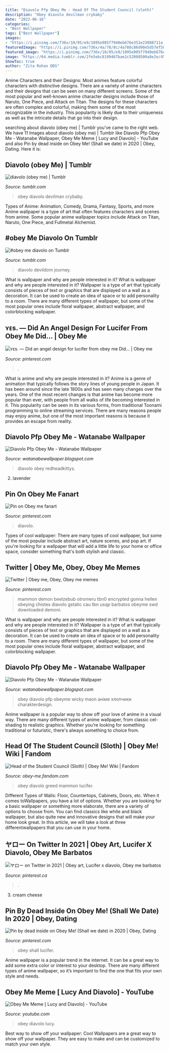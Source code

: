 ```yaml
---
title: "Diavolo Pfp Obey Me - Head Of The Student Council (sloth)"
description: "Obey diavolo devilman crybaby"
date: "2022-06-16"
categories:
- "Best Wallpaper"
tags: ["Best Wallpaper"]
images:
- "https://i.pinimg.com/736x/10/95/e9/1095e905f7940eb676e351e23088711a.jpg"
featuredImage: "https://i.pinimg.com/736x/4a/78/8c/4a788c86d90e5d57ef589e27ecb82ad7.jpg"
featured_image: "https://i.pinimg.com/736x/10/95/e9/1095e905f7940eb676e351e23088711a.jpg"
image: "https://64.media.tumblr.com/2fe5ebc8199467bae2c52008500a8e2e/45d14c6c9903daa4-b3/s400x600/21b0b5f3d91b7f7054d669c2ec5f9a63629a654c.png"
ShowToc: true
author: "Zita Rohan DDS"
---
```



Anime Characters and their Designs: Most animes feature colorful characters with distinctive designs.
There are a variety of anime characters and their designs that can be seen on many different screens. Some of the most popular and well-known anime character designs include those of Naruto, One Piece, and Attack on Titan. The designs for these characters are often complex and colorful, making them some of the most recognizable in the industry. This popularity is likely due to their uniqueness as well as the intricate details that go into their design.

	

		
searching about diavolo (obey me) | Tumblr you've came to the right web. We have 11 Images about diavolo (obey me) | Tumblr like Diavolo Pfp Obey Me - Watanabe Wallpaper, Obey Me Meme [ Lucy and Diavolo] - YouTube and also Pin by dead inside on Obey Me! (Shall we date) in 2020 | Obey, Dating. Here it is:
		
    
## Diavolo (obey Me) | Tumblr

<img loading=lazy src="https://64.media.tumblr.com/0c66404f4a76fc296932006778b6db3f/0306f3f5d94e7b23-3a/s1280x1920/b964260ed8e2f71419c1486df74e5c325fb43d5d.png" onerror="this.onerror=null;this.src='https://tse3.mm.bing.net/th?id=OIP.tqWrNsLh4EOfh4-y2o7hTQHaFT&amp;pid=15.1';" alt="diavolo (obey me) | Tumblr">

_Source: tumblr.com_

>obey diavolo devilman crybaby. 

	

Types of Anime: Animation, Comedy, Drama, Fantasy, Sports, and more
Anime wallpaper is a type of art that often features characters and scenes from anime. Some popular anime wallpaper topics include Attack on Titan, Naruto, One Piece, and Fullmetal Alchemist.

    
## #obey Me Diavolo On Tumblr

<img loading=lazy src="https://64.media.tumblr.com/fe5fb01cdeb71825bdbcab5fc7ddd4ad/5449d6a31c5ff431-ff/s540x810/edf2f34050bc6772f57042623f450ce2a31f7818.jpg" onerror="this.onerror=null;this.src='https://tse4.mm.bing.net/th?id=OIP.wzr6--6iI6RPEMHPk6f3AgHaHb&amp;pid=15.1';" alt="#obey me diavolo on Tumblr">

_Source: tumblr.com_

>diavolo devildom journey. 

	

What is wallpaper and why are people interested in it?
What is wallpaper and why are people interested in it?
Wallpaper is a type of art that typically consists of pieces of text or graphics that are displayed on a wall as a decoration. It can be used to create an idea of space or to add personality to a room. There are many different types of wallpaper, but some of the most popular ones include floral wallpaper, abstract wallpaper, and colorblocking wallpaper.

    
## ʏᴇs. — Did An Angel Design For Lucifer From Obey Me Did... | Obey Me

<img loading=lazy src="https://i.pinimg.com/736x/4a/78/8c/4a788c86d90e5d57ef589e27ecb82ad7.jpg" onerror="this.onerror=null;this.src='https://tse2.mm.bing.net/th?id=OIP.B94cLnfblIQpHWG_3hl5jgHaGB&amp;pid=15.1';" alt="ʏᴇs. — Did an angel design for lucifer from obey me Did... | Obey me">

_Source: pinterest.com_

>. 

	

What is anime and why are people interested in it?
Anime is a genre of animation that typically follows the story lines of young people in Japan. It has been around since the late 1800s and has seen many changes over the years. One of the most recent changes is that anime has become more popular than ever, with people from all walks of life becoming interested in it. This popularity can be seen in its various forms, from traditional Toonami programming to online streaming services. There are many reasons people may enjoy anime, but one of the most important reasons is because it provides an escape from reality.

    
## Diavolo Pfp Obey Me - Watanabe Wallpaper

<img loading=lazy src="https://64.media.tumblr.com/2fe5ebc8199467bae2c52008500a8e2e/45d14c6c9903daa4-b3/s400x600/21b0b5f3d91b7f7054d669c2ec5f9a63629a654c.png" onerror="this.onerror=null;this.src='https://tse3.mm.bing.net/th?id=OIP.tNTt4ERWeWtucHnY4WgWPQAAAA&amp;pid=15.1';" alt="Diavolo Pfp Obey Me - Watanabe Wallpaper">

_Source: watanabewallpaper.blogspot.com_

>diavolo obey redheadkittys. 

	

2. lavender 

    
## Pin On Obey Me Fanart

<img loading=lazy src="https://i.pinimg.com/736x/10/95/e9/1095e905f7940eb676e351e23088711a.jpg" onerror="this.onerror=null;this.src='https://tse2.mm.bing.net/th?id=OIP.VdqiWyeazvilNlGFNQ4gaAHaJ3&amp;pid=15.1';" alt="Pin on Obey me fanart">

_Source: pinterest.com_

>diavolo. 

	

Types of cool wallpaper:
There are many types of cool wallpaper, but some of the most popular include abstract art, nature scenes, and pop art. If you're looking for a wallpaper that will add a little life to your home or office space, consider something that's both stylish and classic.

    
## Twitter | Obey Me, Obey, Obey Me Memes

<img loading=lazy src="https://i.pinimg.com/736x/76/16/2c/76162c9f573643ad70f2d5e9b9d15fad.jpg" onerror="this.onerror=null;this.src='https://tse3.mm.bing.net/th?id=OIP.Gj_UjezDEHLb9szCjNxh8QHaLB&amp;pid=15.1';" alt="Twitter | Obey me, Obey, Obey me memes">

_Source: pinterest.com_

>mammon demon beelzebub otromeru tbn0 encrypted gonna hellen obeying chistes diavolo gstatic cau tbn usqp barbatos obeyme swd downloaded demoni. 

	

What is wallpaper and why are people interested in it?
What is wallpaper and why are people interested in it?
Wallpaper is a type of art that typically consists of pieces of text or graphics that are displayed on a wall as a decoration. It can be used to create an idea of space or to add personality to a room. There are many different types of wallpaper, but some of the most popular ones include floral wallpaper, abstract wallpaper, and colorblocking wallpaper.

    
## Diavolo Pfp Obey Me - Watanabe Wallpaper

<img loading=lazy src="https://pbs.twimg.com/media/EUYGHyDUYAYFZia.jpg" onerror="this.onerror=null;this.src='https://tse3.mm.bing.net/th?id=OIP.toL2RB0SMjga2r8jsmrreAHaKe&amp;pid=15.1';" alt="Diavolo Pfp Obey Me - Watanabe Wallpaper">

_Source: watanabewallpaper.blogspot.com_

>obey diavolo pfp obeyme wicky maon аніме хлопчики charakterdesign. 

	

Anime wallpaper is a popular way to show off your love of anime in a visual way. There are many different types of anime wallpaper, from classic cel-shading to realistic graphics. Whether you're looking for something traditional or futuristic, there's always something to choice from.

    
## Head Of The Student Council (Sloth) | Obey Me! Wiki | Fandom

<img loading=lazy src="https://vignette.wikia.nocookie.net/obey-me/images/e/e0/Head_of_the_Student_Council_(Sloth).png/revision/latest?cb=20200430163050" onerror="this.onerror=null;this.src='https://tse4.mm.bing.net/th?id=OIP.c6S-1D_TjubhpvW7tm7W1gHaJ_&amp;pid=15.1';" alt="Head of the Student Council (Sloth) | Obey Me! Wiki | Fandom">

_Source: obey-me.fandom.com_

>obey diavolo greed mammon lucifer. 

	

Different Types of Walls: Floor, Countertops, Cabinets, Doors, etc.
When it comes toWallpapers, you have a lot of options. Whether you are looking for a basic wallpaper or something more elaborate, there are a variety of options to choose from. You can find classics like white and black wallpaper, but also quite new and innovative designs that will make your home look great. In this article, we will take a look at three differentwallpapers that you can use in your home.

    
## ヤロー On Twitter In 2021 | Obey Art, Lucifer X Diavolo, Obey Me Barbatos

<img loading=lazy src="https://i.pinimg.com/736x/f0/f9/43/f0f943de34e006756057bc7bdc6933a4.jpg" onerror="this.onerror=null;this.src='https://tse1.mm.bing.net/th?id=OIP.9GEUIuMEGyXIYxZUAlbsngHaKe&amp;pid=15.1';" alt="ヤロー on Twitter in 2021 | Obey art, Lucifer x diavolo, Obey me barbatos">

_Source: pinterest.ca_

>. 

	

3. cream cheese 

    
## Pin By Dead Inside On Obey Me! (Shall We Date) In 2020 | Obey, Dating

<img loading=lazy src="https://i.pinimg.com/originals/2b/fe/27/2bfe275c341a66a4cce4c6a26377c0f1.jpg" onerror="this.onerror=null;this.src='https://tse4.mm.bing.net/th?id=OIP.vEPdfsoWX60vC33UQumHaQHaJQ&amp;pid=15.1';" alt="Pin by dead inside on Obey Me! (Shall we date) in 2020 | Obey, Dating">

_Source: pinterest.com_

>obey shall lucifer. 

	

Anime wallpaper is a popular trend in the internet. It can be a great way to add some extra color or interest to your desktop. There are many different types of anime wallpaper, so it’s important to find the one that fits your own style and needs.

    
## Obey Me Meme [ Lucy And Diavolo] - YouTube

<img loading=lazy src="https://i.ytimg.com/vi/Nfy-dedZOAQ/hqdefault.jpg" onerror="this.onerror=null;this.src='https://tse4.mm.bing.net/th?id=OIP.N1MxODMx8WHA9BqBP6X3zwHaFj&amp;pid=15.1';" alt="Obey Me Meme [ Lucy and Diavolo] - YouTube">

_Source: youtube.com_

>obey diavolo lucy. 

	

Best way to show off your wallpaper:
Cool Wallpapers are a great way to show off your wallpaper. They are easy to make and can be customized to match your own style.

